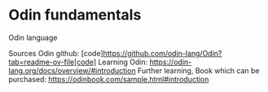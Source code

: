 # Odin fundamentals
 Odin language

Sources
Odin github: [code]https://github.com/odin-lang/Odin?tab=readme-ov-file[code]
Learning Odin: https://odin-lang.org/docs/overview/#introduction
Further learning, Book which can be purchased: https://odinbook.com/sample.html#introduction
